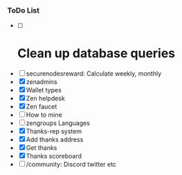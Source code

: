 ### ToDo List
- [ ] # Clean up database queries
- [ ] securenodesreward: Calculate weekly, monthly
- [X] zenadmins
- [X] Wallet types
- [X] Zen helpdesk
- [X] Zen faucet
- [ ] How to mine
- [ ] zengroups Languages
- [X] Thanks-rep system
- [X] Add thanks address
- [X] Get thanks
- [X] Thanks scoreboard
- [ ] /community: Discord twitter etc
